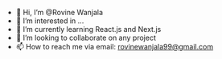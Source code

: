 - 👋 Hi, I’m @Rovine Wanjala
- 👀 I’m interested in ...
- 🌱 I’m currently learning React.js and Next.js
- 💞️ I’m looking to collaborate on any project
- 📫 How to reach me via email: rovinewanjala99@gmail.com

<!---
Rovine1999/Rovine1999 is a ✨ special ✨ repository because its `README.md` (this file) appears on your GitHub profile.
You can click the Preview link to take a look at your changes.
--->

